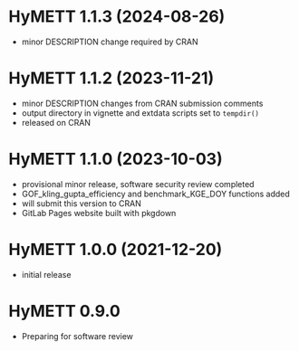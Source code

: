 HyMETT 1.1.3 (2024-08-26)
==========
* minor DESCRIPTION change required by CRAN

HyMETT 1.1.2 (2023-11-21)
==========
* minor DESCRIPTION changes from CRAN submission comments
* output directory in vignette and extdata scripts set to `tempdir()`
* released on CRAN

HyMETT 1.1.0 (2023-10-03)
==========
* provisional minor release, software security review completed
* GOF_kling_gupta_efficiency and benchmark_KGE_DOY functions added
* will submit this version to CRAN
* GitLab Pages website built with pkgdown

HyMETT 1.0.0 (2021-12-20)
==========
* initial release

HyMETT 0.9.0
==========
* Preparing for software review